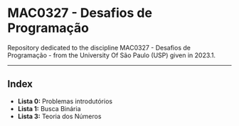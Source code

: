 # MAC0327 - Desafios de Programação

Repository dedicated to the discipline MAC0327 - Desafios de Programação - from the University Of São Paulo (USP) given in 2023.1.

---

## Index

* **Lista 0:** Problemas introdutórios
* **Lista 1:** Busca Binária
* **Lista 3:** Teoria dos Números